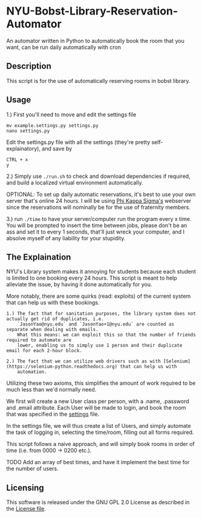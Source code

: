 # NYU-Bobst-Library-Reservation-Automator
An automator written in Python to automatically book the room that you want, can be run daily automatically with cron

## Description
This script is for the use of automatically reserving rooms in bobst library.

## Usage

1.) First you'll need to move and edit the settings file

```
mv example.settings.py settings.py
nano settings.py
```
Edit the settings.py file with all the settings (they're pretty self-explainatory), and save by 

```
CTRL + x
y
```

2.) Simply use `./run.sh` to check and download dependencies if required, and build a localized virtual environment automatically.

OPTIONAL:
To set up daily automatic reservations, it's best to use your own server that's online 24 hours. I will be using [Phi Kappa Sigma's](https://skullhouse.nyc)
webserver since the reservations will nominally be for the use of fraternity members.

3.) run ` ./time ` to have your server/computer run the program every x time. You will be prompted to insert the time
between jobs, please don't be an ass and set it to every 1 seconds, that'll just wreck your computer, and I absolve myself
of any liability for your stupidity.

## The Explaination
NYU's Library system makes it annoying for students because each student is limited to one booking every 24 hours.
This script is meant to help alleviate the issue, by having it done automatically for you.

More notably, there are some quirks (read: exploits) of the current system that can help us with these bookings.

    1.) The fact that for sanitation purposes, the library system does not actually get rid of duplicates, i.e.
        `JasonYao@nyu.edu` and `JasonYao+1@nyu.edu` are counted as separate when dealing with emails.
        What this means: we can exploit this so that the number of friends required to automate are
        lower, enabling us to simply use 1 person and their duplicate email for each 2-hour block.

    2.) The fact that we can utilize web drivers such as with [Selenium](https://selenium-python.readthedocs.org) that can help us with
        automation.

Utilizing these two axioms, this simplifies the amount of work required to be much less than we'd normally need.

We first will create a new User class per person, with a .name, .password and .email attribute. Each User will be made to login, and book the room
that was specified in the [settings](settings.py) file.

In the settings file, we will thus create a list of Users, and simply automate the task of logging in, selecting the time/room,
filling out all forms required.

This script follows a naive approach, and will simply book rooms in order of time (i.e. from 0000 -> 0200 etc.).

TODO
Add an array of best times, and have it implement the best time for the number of users.

## Licensing
This software is released under the GNU GPL 2.0 License as described in the [License file](LICENSE).
